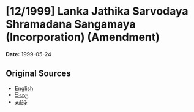 # [12/1999] Lanka Jathika Sarvodaya Shramadana Sangamaya (Incorporation)  (Amendment)

**Date:** 1999-05-24

## Original Sources

- [English](https://documents.gov.lk/view/acts/1999/5/12-1999_E.pdf)
- [සිංහල](https://documents.gov.lk/view/acts/1999/5/12-1999_S.pdf)
- [தமிழ்](https://documents.gov.lk/view/acts/1999/5/12-1999_T.pdf)
